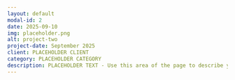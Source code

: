 ```yaml
---
layout: default
modal-id: 2
date: 2025-09-10
img: placeholder.png
alt: project-two
project-date: September 2025
client: PLACEHOLDER CLIENT
category: PLACEHOLDER CATEGORY
description: PLACEHOLDER TEXT - Use this area of the page to describe your project. Lorem ipsum dolor sit amet, consectetur adipisicing elit. Mollitia neque assumenda ipsam nihil, molestias magnam, recusandae quos quis inventore quisquam velit asperiores, vitae? Reprehenderit soluta, eos quod consequuntur itaque.
---
```

